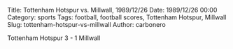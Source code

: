 Title: Tottenham Hotspur vs. Millwall, 1989/12/26
Date: 1989/12/26 00:00
Category: sports
Tags: football, football scores, Tottenham Hotspur, Millwall
Slug: tottenham-hotspur-vs-millwall
Author: carbonero


Tottenham Hotspur 3 - 1 Millwall

